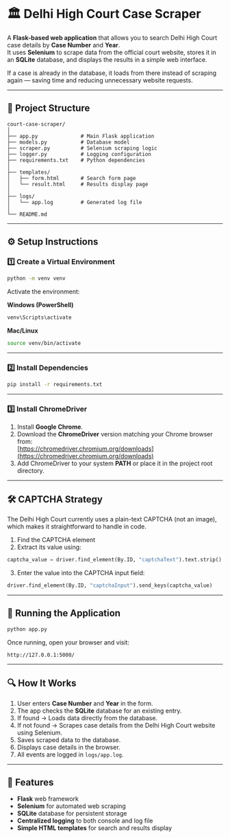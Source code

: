 # 🏛 Delhi High Court Case Scraper

A **Flask-based web application** that allows you to search Delhi High Court case details by **Case Number** and **Year**.  
It uses **Selenium** to scrape data from the official court website, stores it in an **SQLite** database, and displays the results in a simple web interface.  

If a case is already in the database, it loads from there instead of scraping again — saving time and reducing unnecessary website requests.

---

## 📂 Project Structure
```
court-case-scraper/
│
├── app.py              # Main Flask application
├── models.py           # Database model
├── scraper.py          # Selenium scraping logic
├── logger.py           # Logging configuration
├── requirements.txt    # Python dependencies
│
├── templates/
│   ├── form.html       # Search form page
│   └── result.html     # Results display page
│
├── logs/
│   └── app.log         # Generated log file
│
└── README.md
```

---

## ⚙️ Setup Instructions

### 1️⃣ Create a Virtual Environment
```bash
python -m venv venv
```

Activate the environment:

**Windows (PowerShell)**
```powershell
venv\Scripts\activate
```

**Mac/Linux**
```bash
source venv/bin/activate
```

---

### 2️⃣ Install Dependencies
```bash
pip install -r requirements.txt
```

---

### 3️⃣ Install ChromeDriver
1. Install **Google Chrome**.
2. Download the **ChromeDriver** version matching your Chrome browser from:  
   [https://chromedriver.chromium.org/downloads](https://chromedriver.chromium.org/downloads)
3. Add ChromeDriver to your system **PATH** or place it in the project root directory.

---

## 🛠 CAPTCHA Strategy
The Delhi High Court currently uses a plain-text CAPTCHA (not an image), which makes it straightforward to handle in code.

1. Find the CAPTCHA element  
2. Extract its value using:

```python
captcha_value = driver.find_element(By.ID, "captchaText").text.strip()
```
3. Enter the value into the CAPTCHA input field:

```python
driver.find_element(By.ID, "captchaInput").send_keys(captcha_value)
```   

---

## 🚀 Running the Application
```bash
python app.py
```

Once running, open your browser and visit:
```
http://127.0.0.1:5000/
```

---

## 🔍 How It Works
1. User enters **Case Number** and **Year** in the form.
2. The app checks the **SQLite** database for an existing entry.
3. If found → Loads data directly from the database.
4. If not found → Scrapes case details from the Delhi High Court website using Selenium.
5. Saves scraped data to the database.
6. Displays case details in the browser.
7. All events are logged in `logs/app.log`.

---

## 📌 Features
- **Flask** web framework
- **Selenium** for automated web scraping
- **SQLite** database for persistent storage
- **Centralized logging** to both console and log file
- **Simple HTML templates** for search and results display
